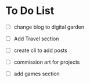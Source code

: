 To Do List
==========

- [ ] change blog to digital garden
- [ ] Add Travel section
- [ ] create cli to add posts
- [ ] commission art for projects
- [ ] add games section

